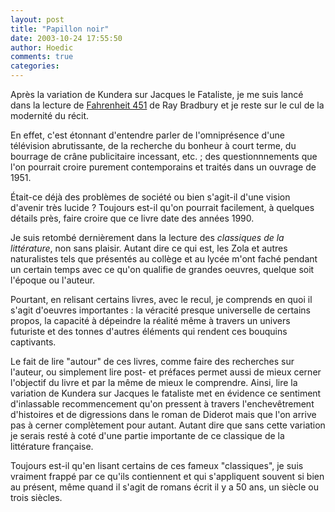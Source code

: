 ```yaml
---
layout: post
title: "Papillon noir"
date: 2003-10-24 17:55:50
author: Hoedic
comments: true
categories: 
---
```



Après la variation de Kundera sur Jacques le Fataliste, je me suis lancé dans la lecture de <a href="http://www.amazon.fr/exec/obidos/ASIN/2070415732/402-8316497-6956936" title="Fahrenheit 451 @ amazon.fr">Fahrenheit 451</a> de Ray Bradbury et je reste sur le cul de la modernité du récit.

En effet, c'est étonnant d'entendre parler de l'omniprésence d'une télévision abrutissante, de la recherche du bonheur à court terme, du bourrage de crâne publicitaire incessant, etc. ; des questionnnements que l'on pourrait croire purement contemporains et traités dans un ouvrage de 1951.

Était-ce déjà des problèmes de société ou bien s'agit-il d'une vision d'avenir très lucide ? Toujours est-il qu'on pourrait facilement, à quelques détails près, faire croire que ce livre date des années 1990.

Je suis retombé dernièrement dans la lecture des *classiques de la littérature*, non sans plaisir. Autant dire ce qui est, les Zola et autres naturalistes tels que présentés au collège et au lycée m'ont faché pendant un certain temps avec ce qu'on qualifie de grandes oeuvres, quelque soit l'époque ou l'auteur. 

Pourtant, en relisant certains livres, avec le recul, je comprends en quoi il s'agit d'oeuvres importantes : la véracité presque universelle de certains propos, la capacité à dépeindre la réalité même à travers un univers futuriste et des tonnes d'autres éléments qui rendent ces bouquins captivants.

Le fait de lire "autour" de ces livres, comme faire des recherches sur l'auteur, ou simplement lire post- et préfaces permet aussi de mieux cerner l'objectif du livre et par la même de mieux le comprendre. Ainsi, lire la variation de Kundera sur Jacques le fataliste met en évidence ce sentiment d'inlassable recommencement qu'on pressent à travers l'enchevêtrement d'histoires et de digressions dans le roman de Diderot mais que l'on arrive pas à cerner complètement pour autant. Autant dire que sans cette variation je serais resté à coté d'une partie importante de ce classique de la littérature française.

Toujours est-il qu'en lisant certains de ces fameux "classiques", je suis vraiment frappé par ce qu'ils contiennent et qui s'appliquent souvent si bien au présent, même quand il s'agit de romans écrit il y a 50 ans, un siècle ou trois siècles.